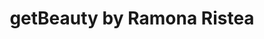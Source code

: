 ---
title: "getBeauty by Ramona Ristea"
url: /cambridge/getbeauty-by-ramona-ristea/
shop: beauty
---